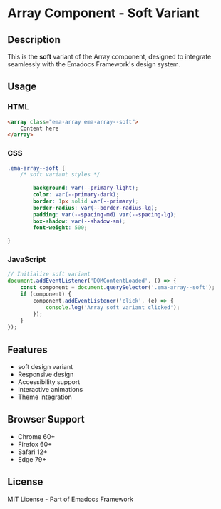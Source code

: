 # Array Component - Soft Variant

## Description
This is the **soft** variant of the Array component, designed to integrate seamlessly with the Emadocs Framework's design system.

## Usage

### HTML
```html
<array class="ema-array ema-array--soft">
    Content here
</array>
```

### CSS
```css
.ema-array--soft {
    /* soft variant styles */
    
        background: var(--primary-light);
        color: var(--primary-dark);
        border: 1px solid var(--primary);
        border-radius: var(--border-radius-lg);
        padding: var(--spacing-md) var(--spacing-lg);
        box-shadow: var(--shadow-sm);
        font-weight: 500;
    
}
```

### JavaScript
```javascript
// Initialize soft variant
document.addEventListener('DOMContentLoaded', () => {
    const component = document.querySelector('.ema-array--soft');
    if (component) {
        component.addEventListener('click', (e) => {
            console.log('Array soft variant clicked');
        });
    }
});
```

## Features
- soft design variant
- Responsive design
- Accessibility support
- Interactive animations
- Theme integration

## Browser Support
- Chrome 60+
- Firefox 60+
- Safari 12+
- Edge 79+

## License
MIT License - Part of Emadocs Framework
